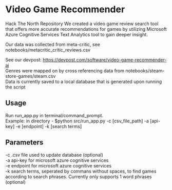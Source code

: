 # Video Game Recommender
Hack The North Repository
We created a video game review search tool that offers more accurate recommendations for games by utilizing Microsoft Azure Cognitive Services Text Analytics tool to gain deeper insight.

Our data was collected from meta-critic, see notebooks/metacritic_critic_reviews.csv

See our devpost: https://devpost.com/software/video-game-recommender-ai
<br>
Genres were mapped on by cross referencing data from notebooks/steam-store-games/steam.csv
<br>
Data is currently saved to a local database that is generated upon running the script

## Usage
Run run_app.py in terminal/command_prompt.
<br>
Example: in directory - $python src/run_app.py -c [csv_file_path] -a [api-key] -e [endpoint] -k [search terms]

## Parameters
-c .csv file used to update database (optional)
<br>
-a api-key for microsoft azure cognitive services
<br>
-e endpoint for microsoft azure cognitive services
<br>
-k search terms, seperated by commans without spaces, to find games according to search phrases. Currently only supports 1 word phrases (optional)
